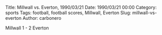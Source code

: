 Title: Millwall vs. Everton, 1990/03/21
Date: 1990/03/21 00:00
Category: sports
Tags: football, football scores, Millwall, Everton
Slug: millwall-vs-everton
Author: carbonero


Millwall 1 - 2 Everton
